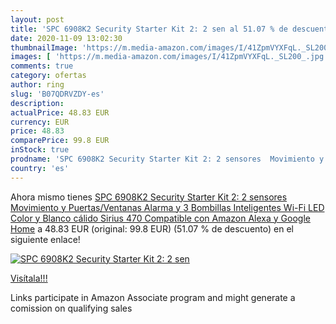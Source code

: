 ```yaml
---
layout: post
title: 'SPC 6908K2 Security Starter Kit 2: 2 sen al 51.07 % de descuento'
date: 2020-11-09 13:02:30
thumbnailImage: 'https://m.media-amazon.com/images/I/41ZpmVYXFqL._SL200_.jpg'
images: [ 'https://m.media-amazon.com/images/I/41ZpmVYXFqL._SL200_.jpg' ]
comments: true
category: ofertas
author: ring
slug: 'B07QDRVZDY-es'
description:
actualPrice: 48.83 EUR
currency: EUR
price: 48.83
comparePrice: 99.8 EUR
inStock: true
prodname: 'SPC 6908K2 Security Starter Kit 2: 2 sensores  Movimiento y Puertas/Ventanas   Alarma y 3 Bombillas Inteligentes Wi-Fi LED Color y Blanco cálido Sirius 470  Compatible con Amazon Alexa y Google Home'
country: 'es'
---
```


Ahora mismo tienes [SPC 6908K2 Security Starter Kit 2: 2 sensores  Movimiento y Puertas/Ventanas   Alarma y 3 Bombillas Inteligentes Wi-Fi LED Color y Blanco cálido Sirius 470  Compatible con Amazon Alexa y Google Home](https://www.amazon.es/dp/B07QDRVZDY/?tag=tolees-21) a 48.83 EUR (original: 99.8 EUR) (51.07 %  de descuento) en el siguiente enlace!

[![SPC 6908K2 Security Starter Kit 2: 2 sen](https://m.media-amazon.com/images/I/41ZpmVYXFqL._SL200_.jpg)](https://www.amazon.es/dp/B07QDRVZDY/?tag=tolees-21)

[Visítala!!!](https://www.amazon.es/dp/B07QDRVZDY/?tag=tolees-21)

Links participate in Amazon Associate program and might generate a comission on qualifying sales

